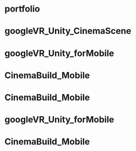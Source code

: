 # portfolio
# googleVR_Unity_CinemaScene
# googleVR_Unity_forMobile
# CinemaBuild_Mobile
# CinemaBuild_Mobile
# googleVR_Unity_forMobile
# CinemaBuild_Mobile
